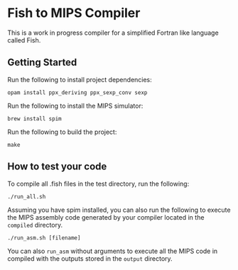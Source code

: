 # Fish to MIPS Compiler

This is a work in progress compiler for a simplified Fortran like language called Fish.

## Getting Started

Run the following to install project dependencies:

```shell
opam install ppx_deriving ppx_sexp_conv sexp
```

Run the following to install the MIPS simulator:

```shell
brew install spim
```

Run the following to build the project:

```shell
make
```

## How to test your code

To compile all .fish files in the test directory, run the following:

```shell
./run_all.sh
```

Assuming you have spim installed, you can also run the following to execute the MIPS assembly code generated by your compiler located in the `compiled` directory.

```shell
./run_asm.sh [filename]
```

You can also `run_asm` without arguments to execute all the MIPS code in compiled with the outputs stored in the `output` directory.
